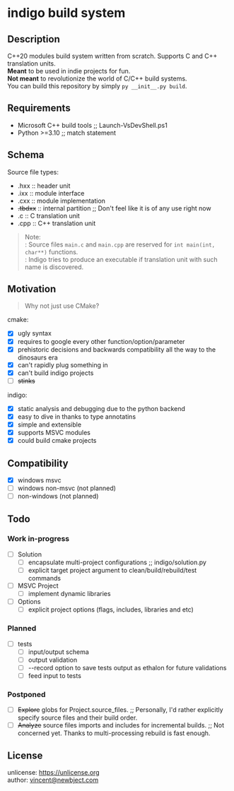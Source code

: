 # indigo build system

## Description

C++20 modules build system written from scratch.
Supports C and C++ translation units. <br>
**Meant** to be used in indie projects for fun. <br>
**Not meant** to revolutionize the world of C/C++ build systems. <br>
You can build this repository by simply `py __init__.py build`.

## Requirements

- Microsoft C++ build tools ;; Launch-VsDevShell.ps1
- Python >=3.10 ;; match statement

## Schema

Source file types:

- .hxx :: header unit
- .ixx :: module interface
- .cxx :: module implementation
- ~~.tbdxx~~ :: internal partition ;; Don't feel like it is of any use right now
- .c :: C translation unit
- .cpp :: C++ translation unit

> Note: <br>
> : Source files `main.c` and `main.cpp` are reserved for `int main(int, char**)` functions. <br>
> : Indigo tries to produce an executable if translation unit with such name is discovered.

## Motivation

> Why not just use CMake?

cmake:

- [x] ugly syntax
- [x] requires to google every other function/option/parameter
- [x] prehistoric decisions and backwards compatibility all the way to the dinosaurs era
- [x] can't rapidly plug something in
- [x] can't build indigo projects
- [ ] ~~stinks~~

indigo:

- [x] static analysis and debugging due to the python backend
- [x] easy to dive in thanks to type annotatins
- [x] simple and extensible
- [x] supports MSVC modules
- [x] could build cmake projects

## Compatibility

- [x] windows msvc
- [ ] windows non-msvc (not planned)
- [ ] non-windows (not planned)

## Todo

### Work in-progress

- [ ] Solution
  - [ ] encapsulate multi-project configurations ;; indigo/solution.py
  - [ ] explicit target project argument to clean/build/rebuild/test commands
- [ ] MSVC Project
  - [ ] implement dynamic libraries
- [ ] Options
  - [ ] explicit project options (flags, includes, libraries and etc)

### Planned

- [ ] tests
  - [ ] input/output schema
  - [ ] output validation
  - [ ] --record option to save tests output as ethalon for future validations
  - [ ] feed input to tests

### Postponed

- [ ] ~~Explore~~ globs for Project.source_files. ;; Personally, I'd rather explicitly specify source files and their build order.
- [ ] ~~Analyze~~ source files imports and includes for incremental builds. ;; Not concerned yet. Thanks to multi-processing rebuild is fast enough.

## License

unlicense: <https://unlicense.org> <br>
author: <vincent@newbject.com>
